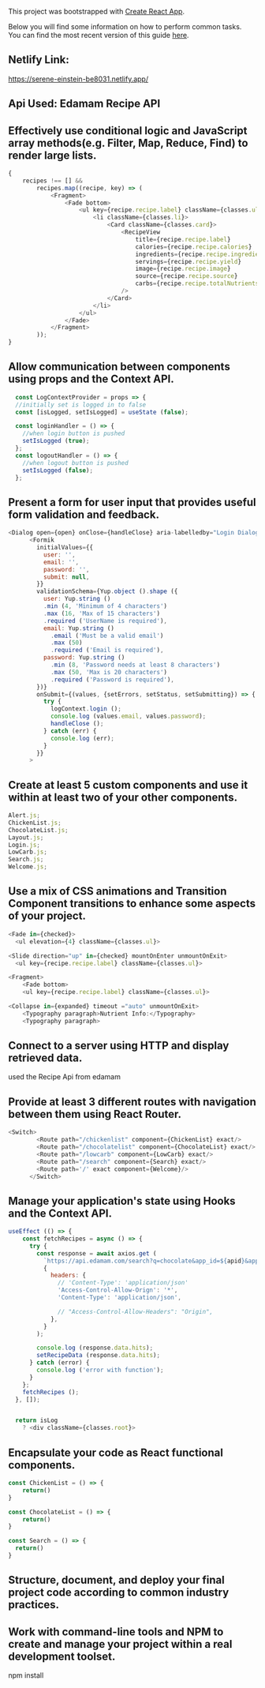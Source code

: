 This project was bootstrapped with [Create React App](https://github.com/facebookincubator/create-react-app).

Below you will find some information on how to perform common tasks.<br>
You can find the most recent version of this guide [here](https://github.com/facebookincubator/create-react-app/blob/master/packages/react-scripts/template/README.md).

## Netlify Link:

https://serene-einstein-be8031.netlify.app/

## Api Used: Edamam Recipe API

## Effectively use conditional logic and JavaScript array methods(e.g. Filter, Map, Reduce, Find) to render large lists.

```javascript
{
	recipes !== [] &&
		recipes.map((recipe, key) => (
			<Fragment>
				<Fade bottom>
					<ul key={recipe.recipe.label} className={classes.ul}>
						<li className={classes.li}>
							<Card className={classes.card}>
								<RecipeView
									title={recipe.recipe.label}
									calories={recipe.recipe.calories}
									ingredients={recipe.recipe.ingredients}
									servings={recipe.recipe.yield}
									image={recipe.recipe.image}
									source={recipe.recipe.source}
									carbs={recipe.recipe.totalNutrients}
								/>
							</Card>
						</li>
					</ul>
				</Fade>
			</Fragment>
		));
}
```



## Allow communication between components using props and the Context API.

```javascript
  const LogContextProvider = props => {
  //initially set is logged in to false
  const [isLogged, setIsLogged] = useState (false);

  const loginHandler = () => {
    //when login button is pushed
    setIsLogged (true);
  };
  const logoutHandler = () => {
    //when logout button is pushed
    setIsLogged (false);
  };
```

## Present a form for user input that provides useful form validation and feedback.

```javascript
<Dialog open={open} onClose={handleClose} aria-labelledby="Login Dialog">
      <Formik
        initialValues={{
          user: '',
          email: '',
          password: '',
          submit: null,
        }}
        validationSchema={Yup.object ().shape ({
          user: Yup.string ()
          .min (4, 'Minimum of 4 characters')
          .max (16, 'Max of 15 characters')
          .required ('UserName is required'),
          email: Yup.string ()
            .email ('Must be a valid email')
            .max (50)
            .required ('Email is required'),
          password: Yup.string ()
            .min (8, 'Password needs at least 8 characters')
            .max (50, 'Max is 20 characters')
            .required ('Password is required'),
        })}
        onSubmit={(values, {setErrors, setStatus, setSubmitting}) => {
          try {
            logContext.login ();
            console.log (values.email, values.password);
            handleClose ();
          } catch (err) {
            console.log (err);
          }
        }}
      >

```

## Create at least 5 custom components and use it within at least two of your other components.

```javascript
Alert.js;
ChickenList.js;
ChocolateList.js;
Layout.js;
Login.js;
LowCarb.js;
Search.js;
Welcome.js;
```

## Use a mix of CSS animations and Transition Component transitions to enhance some aspects of your project.

```javascript
<Fade in={checked}>
  <ul elevation={4} className={classes.ul}>

<Slide direction="up" in={checked} mountOnEnter unmountOnExit>
  <ul key={recipe.recipe.label} className={classes.ul}>

<Fragment>
    <Fade bottom>
    <ul key={recipe.recipe.label} className={classes.ul}>

<Collapse in={expanded} timeout ="auto" unmountOnExit>
    <Typography paragraph>Nutrient Info:</Typography>
    <Typography paragraph>
```

## Connect to a server using HTTP and display retrieved data.
used the Recipe Api from edamam
## Provide at least 3 different routes with navigation between them using React Router.

```javascript
<Switch>
        <Route path="/chickenlist" component={ChickenList} exact/>
        <Route path="/chocolatelist" component={ChocolateList} exact/>
        <Route path="/lowcarb" component={LowCarb} exact/>
        <Route path="/search" component={Search} exact/>
        <Route path='/' exact component={Welcome}/>
      </Switch>
```
## Manage your application's state using Hooks and the Context API.
```javascript 
useEffect (() => {
    const fetchRecipes = async () => {
      try {
        const response = await axios.get (
          `https://api.edamam.com/search?q=chocolate&app_id=${apid}&app_key=${apkey}`,
          {
            headers: {
              // 'Content-Type': 'application/json'
              'Access-Control-Allow-Orign': '*',
              'Content-Type': 'application/json',

              // "Access-Control-Allow-Headers": "Origin",
            },
          }
        );

        console.log (response.data.hits);
        setRecipeData (response.data.hits);
      } catch (error) {
        console.log ('error with function');
      }
    };
    fetchRecipes ();
  }, []);


  return isLog
    ? <div className={classes.root}>

```


## Encapsulate your code as React functional components.

```javascript
const ChickenList = () => {
	return()
}

const ChocolateList = () => {
	return()
}

const Search = () => {
  return()
}

```


## Structure, document, and deploy your final project code according to common industry practices.

## Work with command-line tools and NPM to create and manage your project within a real development toolset.
npm install
